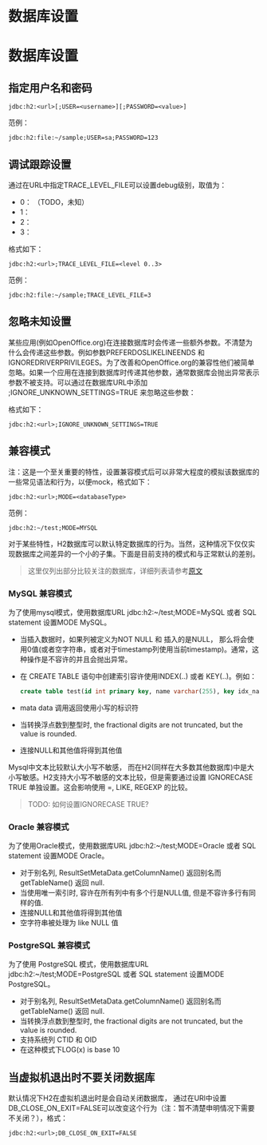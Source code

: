 数据库设置
===========

# 数据库设置

## 指定用户名和密码

	jdbc:h2:<url>[;USER=<username>][;PASSWORD=<value>]

范例：

	jdbc:h2:file:~/sample;USER=sa;PASSWORD=123

## 调试跟踪设置

通过在URL中指定TRACE_LEVEL_FILE可以设置debug级别，取值为：

- 0： （TODO，未知）
- 1：
- 2：
- 3：

格式如下：

	jdbc:h2:<url>;TRACE_LEVEL_FILE=<level 0..3>

范例：

	jdbc:h2:file:~/sample;TRACE_LEVEL_FILE=3

## 忽略未知设置

某些应用(例如OpenOffice.org)在连接数据库时会传递一些额外参数。不清楚为什么会传递这些参数。例如参数PREFERDOSLIKELINEENDS 和 IGNOREDRIVERPRIVILEGES。为了改善和OpenOffice.org的兼容性他们被简单忽略。如果一个应用在连接到数据库时传递其他参数，通常数据库会抛出异常表示参数不被支持。可以通过在数据库URL中添加 ;IGNORE_UNKNOWN_SETTINGS=TRUE 来忽略这些参数：

格式如下：

	jdbc:h2:<url>;IGNORE_UNKNOWN_SETTINGS=TRUE

## 兼容模式

注：这是一个至关重要的特性，设置兼容模式后可以非常大程度的模拟该数据库的一些常见语法和行为，以便mock，格式如下：

	jdbc:h2:<url>;MODE=<databaseType>

范例：

	jdbc:h2:~/test;MODE=MYSQL

对于某些特性，H2数据库可以默认特定数据库的行为。当然，这种情况下仅仅实现数据库之间差异的一个小的子集。下面是目前支持的模式和与正常默认的差别。

> 这里仅列出部分比较关注的数据库，详细列表请参考[原文](http://h2database.com/html/features.html#compatibility)

### MySQL 兼容模式

为了使用mysql模式，使用数据库URL jdbc:h2:~/test;MODE=MySQL 或者 SQL statement 设置MODE MySQL。

- 当插入数据时，如果列被定义为NOT NULL 和 插入的是NULL， 那么将会使用0值(或者空字符串，或者对于timestamp列使用当前timestamp)。通常，这种操作是不容许的并且会抛出异常。
- 在 CREATE TABLE 语句中创建索引容许使用INDEX(..) 或者 KEY(..)。例如：

    ```sql
	create table test(id int primary key, name varchar(255), key idx_name(name));
    ```

- mata data 调用返回使用小写的标识符
- 当转换浮点数到整型时, the fractional digits are not truncated, but the value is rounded.
- 连接NULL和其他值将得到其他值

Mysql中文本比较默认大小写不敏感， 而在H2(同样在大多数其他数据库)中是大小写敏感。H2支持大小写不敏感的文本比较，但是需要通过设置 IGNORECASE TRUE 单独设置。这会影响使用 =, LIKE, REGEXP 的比较。

> TODO: 如何设置IGNORECASE TRUE?

### Oracle 兼容模式

为了使用Oracle模式，使用数据库URL jdbc:h2:~/test;MODE=Oracle 或者 SQL statement 设置MODE Oracle。

- 对于别名列, ResultSetMetaData.getColumnName() 返回别名而 getTableName() 返回 null.
- 当使用唯一索引时, 容许在所有列中有多个行是NULL值, 但是不容许多行有同样的值.
- 连接NULL和其他值将得到其他值
- 空字符串被处理为 like NULL 值

### PostgreSQL 兼容模式

为了使用 PostgreSQL 模式，使用数据库URL jdbc:h2:~/test;MODE=PostgreSQL 或者 SQL statement 设置MODE PostgreSQL。


- 对于别名列, ResultSetMetaData.getColumnName() 返回别名而 getTableName() 返回 null.
- 当转换浮点数到整型时, the fractional digits are not truncated, but the value is rounded.
- 支持系统列 CTID 和 OID
- 在这种模式下LOG(x) is base 10

## 当虚拟机退出时不要关闭数据库

默认情况下H2在虚拟机退出时是会自动关闭数据库， 通过在URl中设置DB_CLOSE_ON_EXIT=FALSE可以改变这个行为（注：暂不清楚申明情况下需要不关闭？），格式：

	jdbc:h2:<url>;DB_CLOSE_ON_EXIT=FALSE
